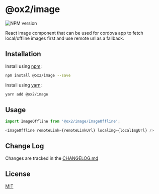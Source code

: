 # @ox2/image
![NPM version](https://img.shields.io/badge/npm-private-orange.svg?style=flat)
<!-- ![NPM version](https://img.shields.io/npm/v/@ox2/image.svg?style=flat) -->

React image component that can be used for cordova app to fetch local/offline images first and use remote url as a fallback.

## Installation
Install using [npm](http://npmjs.com):
```sh
npm install @ox2/image --save
```
Install using [yarn](http://yarnpkg.com):
```sh
yarn add @ox2/image
```

## Usage
```js
import ImageOffline from '@ox2/image/ImageOffline';

<ImageOffline remoteLink={remoteLinkUrl} localImg={localImgUrl} />


```

## Change Log
Changes are tracked in the [CHANGELOG.md](https://github.com/ox2/image/blob/master/CHANGELOG.md)

## License
[MIT](https://github.com/ox2/image/blob/master/LICENSE)

